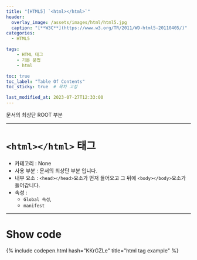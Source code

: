 ```yaml
---
title: "[HTML5] `<html></html>`"
header:
  overlay_image: /assets/images/html/html5.jpg
  caption: "[**W3C**](https://www.w3.org/TR/2011/WD-html5-20110405/)"
categories:
  - HTML5

tags:
    - HTML 태그
    - 기본 문법
    - html

toc: true
toc_label: "Table Of Contents"
toc_sticky: true  # 목차 고정

last_modified_at: 2023-07-27T12:33:00
---
```


문서의 최상단 ROOT 부분

---

# `<html></html>` 태그

- 카테고리 : None
- 사용 부분 : 문서의 최상단 부분 입니다.
- 내부 요소 : `<head></head>`요소가 먼저 들어오고 그 뒤에 `<body></body>`요소가 들어갑니다.
- 속성 : 
  - `Global 속성`, 
  - `manifest`

---

# Show code
{% include codepen.html hash="KKrGZLe" title="html tag example" %}
